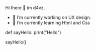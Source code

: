 Hi there 👋 im d4vz. 
- 🔭 I’m currently working on UX design.
- 🌱 I’m currently learning Html and Css

def sayHello:
  print("Hello")
  
  
sayHello()
